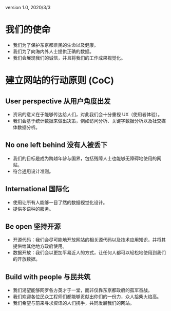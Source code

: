 version 1.0, 2020/3/3

# 我们的使命

* 我们为了保护东京都県民的生命以及健康。
* 我们为了向海内外人士提供正确的数据。
* 我们会展现我们的诚信，并且将我们的工作成果视觉化。


# 建立网站的行动原则 (CoC)

## User perspective 从用户角度出发

* 资讯的意义在于能够传达给人们，对此我们会十分重视 UX（使用者体验）。
* 我们会基于统计数据来做出决策，例如访问分析、关键字数据分析以及社交媒体数据分析。

## No one left behind 没有人被丢下

* 我们的目标是成为跨越年龄与国界，包括残障人士也能够无障碍地使用的网站。
* 符合通用设计准则。

## International 国际化

* 使用让所有人能够一目了然的数据视觉化设计。
* 提供多语种的服务。

## Be open 坚持开源

* 开源代码：我们会尽可能地开放网站的相关源代码以及技术应用知识，并将其提供给其他地方政府使用。
* 数据开放：我们会以更加平易近人的方式，让任何人都可以轻松地使用到我们的开放数据。

## Build with people 与民共筑

* 我们渴望能够网罗各方英才于一堂，而非仅靠东京都政府的孤军奋战。
* 我们欢迎各位民众工程师们都能够贡献出你们的一份力，众人拾柴火焰高。
* 我们希望与前来寻求资讯的人们携手，共同发展我们的网站。
